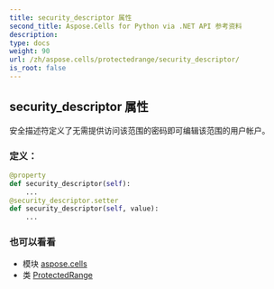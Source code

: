 ```yaml
---
title: security_descriptor 属性
second_title: Aspose.Cells for Python via .NET API 参考资料
description:
type: docs
weight: 90
url: /zh/aspose.cells/protectedrange/security_descriptor/
is_root: false
---
```

## security_descriptor 属性

安全描述符定义了无需提供访问该范围的密码即可编辑该范围的用户帐户。
### 定义：
```python
@property
def security_descriptor(self):
    ...
@security_descriptor.setter
def security_descriptor(self, value):
    ...
```

### 也可以看看
* 模块 [aspose.cells](../../)
* 类 [ProtectedRange](/cells/python-net/zh/aspose.cells/protectedrange)
